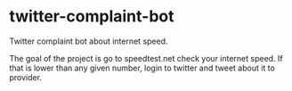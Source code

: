 # twitter-complaint-bot
Twitter complaint bot about internet speed.


The goal of the project is go to speedtest.net check your internet speed. If that is lower than any given number, login to twitter and tweet about it to provider. 
